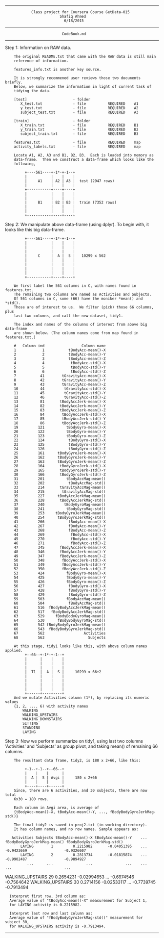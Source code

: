 -------------------------------------------------------------------------------
                Class project for Coursera Course GetData-015
                             Shafiq Ahmed
                               6/18/2015
-------------------------------------------------------------------------------
                              CodeBook.md
-------------------------------------------------------------------------------
Step 1: Information on RAW data.

        The original README.txt that came with the RAW data is still main 
        reference of information.
        
        features_info.txt is another key source.
        
        It is strongly recommened user reviews those two documents briefly.
        Below, we summarize the information in light of current task of 
        tidying the data.
        
        [test]                     - folder
           X_test.txt              - file          REQUIRED    A1
           y_test.txt              - file          REQUIRED    A2
           subject_test.txt        - file          REQUIRED    A3

        [train]                    - folder
           X_train.txt             - file          REQUIRED    B1
           y_train.txt             - file          REQUIRED    B2
           subject_train.txt       - file          REQUIRED    B3

        features.txt               - file          REQUIRED    map
        activity_labels.txt        - file          REQUIRED    map
        
        Locate A1, A2, A3 and B1, B2, B3.  Each is loaded into memory as 
        data-frame.  Then we construct a data-frame which looks like the 
        following,

             +----561----+-1*-+-1--+
             |           |    |    |
             |     A1    | A2 | A3 |  test (2947 rows)
             |           |    |    |
             +-----------+----+----+
             |           |    |    |
             |           |    |    |
             |     B1    | B2 | B3 |  train (7352 rows)
             |           |    |    |
             |           |    |    |
             +-----------+----+----+
    
Step 2: We manipulate above data-frame (using dplyr). To begin with, it 
        looks like this big data-frame.

             +----561----+-1*-+-1--+
             |           |    |    |
             |           |    |    | 
             |           |    |    |
             |     C     |  A |  S |   10299 x 562
             |           |    |    |
             |           |    |    |
             |           |    |    |
             |           |    |    |
             +-----------+----+----+
        
        We first label the 561 columns in C, with names found in features.txt.
        The remaining two columns are named as Activities and Subjects.
        Of 561 columns in C, some (66) have the moniker *mean() and *std().
        Those are of interest to us.  We filter (pick) those 66 columns, plus 
        last two columns, and call the new dataset, tidy1.

        The index and names of the columns of interest from above big data-frame 
        are shown below. (The column names come from map found in features.txt.)
        
        #   Column ind                 Column name
        1            1           tBodyAcc-mean()-X
        2            2           tBodyAcc-mean()-Y
        3            3           tBodyAcc-mean()-Z
        4            4            tBodyAcc-std()-X
        5            5            tBodyAcc-std()-Y
        6            6            tBodyAcc-std()-Z
        7           41        tGravityAcc-mean()-X
        8           42        tGravityAcc-mean()-Y
        9           43        tGravityAcc-mean()-Z
        10          44         tGravityAcc-std()-X
        11          45         tGravityAcc-std()-Y
        12          46         tGravityAcc-std()-Z
        13          81       tBodyAccJerk-mean()-X
        14          82       tBodyAccJerk-mean()-Y
        15          83       tBodyAccJerk-mean()-Z
        16          84        tBodyAccJerk-std()-X
        17          85        tBodyAccJerk-std()-Y
        18          86        tBodyAccJerk-std()-Z
        19         121          tBodyGyro-mean()-X
        20         122          tBodyGyro-mean()-Y
        21         123          tBodyGyro-mean()-Z
        22         124           tBodyGyro-std()-X
        23         125           tBodyGyro-std()-Y
        24         126           tBodyGyro-std()-Z
        25         161      tBodyGyroJerk-mean()-X
        26         162      tBodyGyroJerk-mean()-Y
        27         163      tBodyGyroJerk-mean()-Z
        28         164       tBodyGyroJerk-std()-X
        29         165       tBodyGyroJerk-std()-Y
        30         166       tBodyGyroJerk-std()-Z
        31         201          tBodyAccMag-mean()
        32         202           tBodyAccMag-std()
        33         214       tGravityAccMag-mean()
        34         215        tGravityAccMag-std()
        35         227      tBodyAccJerkMag-mean()
        36         228       tBodyAccJerkMag-std()
        37         240         tBodyGyroMag-mean()
        38         241          tBodyGyroMag-std()
        39         253     tBodyGyroJerkMag-mean()
        40         254      tBodyGyroJerkMag-std()
        41         266           fBodyAcc-mean()-X
        42         267           fBodyAcc-mean()-Y
        43         268           fBodyAcc-mean()-Z
        44         269            fBodyAcc-std()-X
        45         270            fBodyAcc-std()-Y
        46         271            fBodyAcc-std()-Z
        47         345       fBodyAccJerk-mean()-X
        48         346       fBodyAccJerk-mean()-Y
        49         347       fBodyAccJerk-mean()-Z
        50         348        fBodyAccJerk-std()-X
        51         349        fBodyAccJerk-std()-Y
        52         350        fBodyAccJerk-std()-Z
        53         424          fBodyGyro-mean()-X
        54         425          fBodyGyro-mean()-Y
        55         426          fBodyGyro-mean()-Z
        56         427           fBodyGyro-std()-X
        57         428           fBodyGyro-std()-Y
        58         429           fBodyGyro-std()-Z
        59         503          fBodyAccMag-mean()
        60         504           fBodyAccMag-std()
        61         516  fBodyBodyAccJerkMag-mean()
        62         517   fBodyBodyAccJerkMag-std()
        63         529     fBodyBodyGyroMag-mean()
        64         530      fBodyBodyGyroMag-std()
        65         542 fBodyBodyGyroJerkMag-mean()
        66         543  fBodyBodyGyroJerkMag-std()
        67         562                  Activities
        68         563                    Subjects
        
        At this stage, tidy1 looks like this, with above column names applied.
             +--66--+-1*-+-1--+
             |      |    |    |
             |      |    |    | 
             |      |    |    |
             |  T1  |  A |  S |     10299 x 66+2
             |      |    |    |
             |      |    |    |
             |      |    |    |
             |      |    |    |
             +------+----+----+        
        And we mutate Activities column (1*), by replacing its numeric values 
        {1, 2, ..., 6) with activity names 
            WALKING
            WALKING_UPSTAIRS
            WALKING_DOWNSTAIRS
            SITTING
            STANDING
            LAYING
        
Step 3: Now we perform summarize on tidy1, using last two columns 
        'Activities' and 'Subjects' as group pivot, and taking mean() of 
        remaining 66 columns.
        
        The resultant data frame, tidy2, is 180 x 2+66, like this:
        
             +-1--+-1--+--66--+
             |    |    |      |
             |  A |  S | Avgi |     180 x 2+66
             |    |    |      |
             +----+----+------+           
        Since, there are 6 activities, and 30 subjects, there are now total
        6x30 = 180 rows.
        
        Each column in Avgi area, is average of 
        {tBodyAcc-mean()-X, tBodyAcc-mean()-Y, ..., fBodyBodyGyroJerkMag-std()}
        
        The final tidy2 is saved in proj2.txt (in working directory).
        It has column names, and no row names. Sample appears as:
        
       Activities Subjects tBodyAcc-mean()-X tBodyAcc-mean()-Y    ...   fBodyBodyGyroJerkMag-mean() fBodyBodyGyroJerkMag-std()
           LAYING        1         0.2215982       -0.04051395    ...                    -0.9423669                 -0.9326607
           LAYING        2         0.2813734       -0.01815874    ...                    -0.9902487                 -0.9894927
              ...      ...               ...               ...    ...                           ...                        ...
 WALKING_UPSTAIRS       29         0.2654231       -0.02994653    ...                    -0.6974546                 -0.7564642
 WALKING_UPSTAIRS       30         0.2714156       -0.02533117    ...                    -0.7739745                 -0.7913494
 
      Interpret first row, 3rd column as:
      Average value of "tBodyAcc-mean()-X" measurement for Subject 1, 
      for LAYING activity is 0.2215982.
      
      Interpret last row and last column as:
      Average value of "fBodyBodyGyroJerkMag-std()" measurement for subject 30, 
      for WALKING_UPSTAIRS activity is -0.7913494.
-------------------------------------------------------------------------------